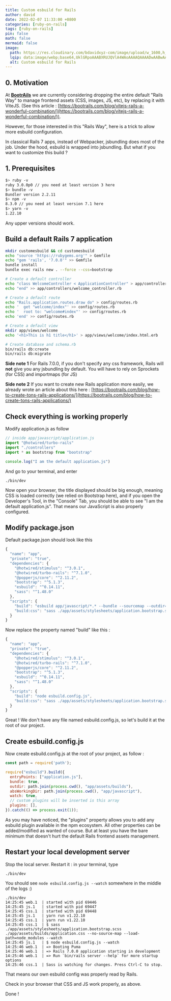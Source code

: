 ```yaml
---
title: Custom esbuild for Rails
author: david
date: 2022-02-07 11:33:00 +0800
categories: [ruby-on-rails]
tags: [ruby-on-rails]
pin: false
math: false
mermaid: false
image:
  path: https://res.cloudinary.com/bdavidxyz-com/image/upload/w_1600,h_836,q_100/l_text:Karla_72_bold:Custom%20esbuild%20for%20Rails,co_rgb:ffe4e6,c_fit,w_1400,h_240/fl_layer_apply,g_south_west,x_100,y_180/l_text:Karla_48:A%20Ruby-on-Rails%20tutorial,co_rgb:ffe4e680,c_fit,w_1400/fl_layer_apply,g_south_west,x_100,y_100/newblog/globals/bg_me.jpg
  lqip: data:image/webp;base64,UklGRpoAAABXRUJQVlA4WAoAAAAQAAAADwAABwAAQUxQSDIAAAARL0AmbZurmr57yyIiqE8oiG0bejIYEQTgqiDA9vqnsUSI6H+oAERp2HZ65qP/VIAWAFZQOCBCAAAA8AEAnQEqEAAIAAVAfCWkAALp8sF8rgRgAP7o9FDvMCkMde9PK7euH5M1m6VWoDXf2FkP3BqV0ZYbO6NA/VFIAAAA
  alt: Custom esbuild for Rails
---
```


## 0. Motivation

At <strong>[BootrAils](https://bootrails.com)</strong> we are currently considering dropping the entire default "Rails Way" to manage frontend assets (CSS, images, JS, etc), by replacing it with ViteJS. (See this article : [https://bootrails.com/blog/vitejs-rails-a-wonderful-combination/](https://bootrails.com/blog/vitejs-rails-a-wonderful-combination/)).  
  
However, for those interested in this "Rails Way", here is a trick to allow more esbuild configuration.  
  
In classical Rails 7 apps, instead of Webpacker, jsbundling does most of the job. Under the hood, esbuild is wrapped into jsbundling. But what if you want to customize this build ?

## 1. Prerequisites

```bash  
$> ruby -v  
ruby 3.0.0p0 // you need at least version 3 here  
$> bundle -v  
Bundler version 2.2.11  
$> npm -v  
8.3.0 // you need at least version 7.1 here  
$> yarn -v  
1.22.10 
```  
  
Any upper versions should work.  

## Build a default Rails 7 application

```bash  
mkdir customesbuild && cd customesbuild  
echo "source 'https://rubygems.org'" > Gemfile  
echo "gem 'rails', '7.0.0'" >> Gemfile  
bundle install  
bundle exec rails new . --force --css=bootstrap

# Create a default controller
echo "class WelcomeController < ApplicationController" > app/controllers/welcome_controller.rb
echo "end" >> app/controllers/welcome_controller.rb

# Create a default route
echo "Rails.application.routes.draw do" > config/routes.rb
echo '  get "welcome/index"' >> config/routes.rb
echo '  root to: "welcome#index"' >> config/routes.rb
echo 'end' >> config/routes.rb

# Create a default view
mkdir app/views/welcome
echo '<h1>This is h1 title</h1>' > app/views/welcome/index.html.erb

# Create database and schema.rb
bin/rails db:create
bin/rails db:migrate

```

**Side note 1** For Rails 7.0.0, if you don't specify any css framework, Rails will **not** give you any jsbundling by default. You will have to rely on Sprockets (for CSS) and importmaps (for JS)

**Side note 2** If you want to create new Rails application more easily, we already wrote an article about this here : [https://bootrails.com/blog/how-to-create-tons-rails-applications/](https://bootrails.com/blog/how-to-create-tons-rails-applications/)

## Check everything is working properly

Modify application.js as follow 

```js
// inside app/javascript/application.js
import "@hotwired/turbo-rails"
import "./controllers"
import * as bootstrap from "bootstrap"

console.log("I am the default application.js")
```

And go to your terminal, and enter

```shell
./bin/dev
```

Now open your browser, the title displayed should be big enough, meaning CSS is loaded correctly (we relied on Bootstrap here), and if you open the Developer's Tool, in the "Console" Tab, you should be able to see "I am the default application.js". That means our JavaScript is also properly configured.


## Modify package.json

Default package.json should look like this

```js
{
  "name": "app",
  "private": "true",
  "dependencies": {
    "@hotwired/stimulus": "^3.0.1",
    "@hotwired/turbo-rails": "^7.1.0",
    "@popperjs/core": "^2.11.2",
    "bootstrap": "^5.1.3",
    "esbuild": "^0.14.11",
    "sass": "^1.48.0"
  },
  "scripts": {
    "build": "esbuild app/javascript/*.* --bundle --sourcemap --outdir=app/assets/builds",
    "build:css": "sass ./app/assets/stylesheets/application.bootstrap.scss ./app/assets/builds/application.css --no-source-map --load-path=node_modules"
  }
}
```

Now replace the property named "build" like this :

```js
{
  "name": "app",
  "private": "true",
  "dependencies": {
    "@hotwired/stimulus": "^3.0.1",
    "@hotwired/turbo-rails": "^7.1.0",
    "@popperjs/core": "^2.11.2",
    "bootstrap": "^5.1.3",
    "esbuild": "^0.14.11",
    "sass": "^1.48.0"
  },
  "scripts": {
    "build": "node esbuild.config.js",
    "build:css": "sass ./app/assets/stylesheets/application.bootstrap.scss ./app/assets/builds/application.css --no-source-map --load-path=node_modules"
  }
}
```

Great ! We don't have any file named esbuild.config.js, so let's build it at the root of our project.


## Create esbuild.config.js

Now create esbuild.config.js at the root of your project, as follow :

```js
const path = require('path');

require("esbuild").build({
  entryPoints: ["application.js"],
  bundle: true,
  outdir: path.join(process.cwd(), "app/assets/builds"),
  absWorkingDir: path.join(process.cwd(), "app/javascript"),
  watch: true,
  // custom plugins will be inserted is this array
  plugins: [],
}).catch(() => process.exit(1));

```

As you may have noticed, the "plugins" property allows you to add any esbuild plugin available in the npm ecosystem. All other properties can be added/modified as wanted of course. But at least you have the bare minimum that doesn't hurt the default Rails frontend assets management.

## Restart your local development server

Stop the local server. Restart it : in your terminal, type

```shell
./bin/dev
```

You should see `node esbuild.config.js --watch` somewhere in the middle of the logs :)

```shell
./bin/dev
14:25:45 web.1  | started with pid 69446
14:25:45 js.1   | started with pid 69447
14:25:45 css.1  | started with pid 69448
14:25:45 js.1   | yarn run v1.22.10
14:25:45 css.1  | yarn run v1.22.10
14:25:45 css.1  | $ sass ./app/assets/stylesheets/application.bootstrap.scss ./app/assets/builds/application.css --no-source-map --load-path=node_modules --watch
14:25:45 js.1   | $ node esbuild.config.js --watch
14:25:46 web.1  | => Booting Puma
14:25:46 web.1  | => Rails 7.0.0 application starting in development 
14:25:46 web.1  | => Run `bin/rails server --help` for more startup options
14:25:46 css.1  | Sass is watching for changes. Press Ctrl-C to stop.
```

That means our own esbuild config was properly read by Rails.

Check in your browser that CSS and JS work properly, as above.

Done !